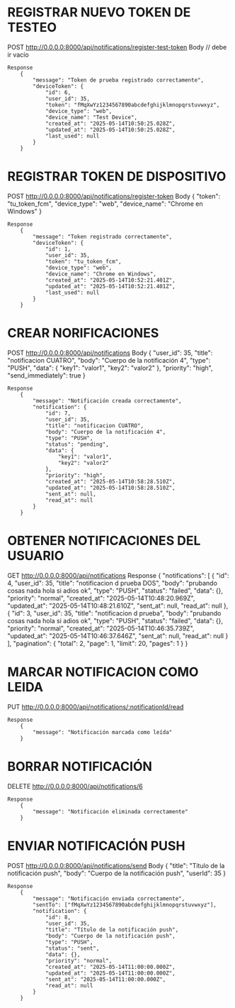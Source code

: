 
#                                                            REGISTRAR NUEVO TOKEN DE TESTEO 
                                                        
POST http://0.0.0.0:8000/api/notifications/register-test-token
    Body
        // debe ir vacío

    Response
        {
            "message": "Token de prueba registrado correctamente",
            "deviceToken": {
                "id": 6,
                "user_id": 35,
                "token": "fMqXwYz1234567890abcdefghijklmnopqrstuvwxyz",
                "device_type": "web",
                "device_name": "Test Device",
                "created_at": "2025-05-14T10:50:25.028Z",
                "updated_at": "2025-05-14T10:50:25.028Z",
                "last_used": null
            }
        }

#                                                            REGISTRAR TOKEN DE DISPOSITIVO

POST http://0.0.0.0:8000/api/notifications/register-token
    Body
        {
            "token": "tu_token_fcm",
            "device_type": "web",
            "device_name": "Chrome en Windows"
        }

    Response
        {
            "message": "Token registrado correctamente",
            "deviceToken": {
                "id": 1,
                "user_id": 35,
                "token": "tu_token_fcm",
                "device_type": "web",
                "device_name": "Chrome en Windows",
                "created_at": "2025-05-14T10:52:21.401Z",
                "updated_at": "2025-05-14T10:52:21.401Z",
                "last_used": null
            }
        }

#                                                                  CREAR NORIFICACIONES

POST http://0.0.0.0:8000/api/notifications
    Body 
        {
            "user_id": 35,
            "title": "notificacion CUATRO",
            "body": "Cuerpo de la notificación 4",
            "type": "PUSH",
            "data": {
                "key1": "valor1",
                "key2": "valor2"
            },
            "priority": "high",
            "send_immediately": true
        }

    Response
        {
            "message": "Notificación creada correctamente",
            "notification": {
                "id": 7,
                "user_id": 35,
                "title": "notificacion CUATRO",
                "body": "Cuerpo de la notificación 4",
                "type": "PUSH",
                "status": "pending",
                "data": {
                    "key1": "valor1",
                    "key2": "valor2"
                },
                "priority": "high",
                "created_at": "2025-05-14T10:58:28.510Z",
                "updated_at": "2025-05-14T10:58:28.510Z",
                "sent_at": null,
                "read_at": null
            }
        }

#                                                        OBTENER NOTIFICACIONES DEL USUARIO

GET http://0.0.0.0:8000/api/notifications
    Response
        {
  "notifications": [
            {
            "id": 4,
            "user_id": 35,
            "title": "notificacion d prueba DOS",
            "body": "prubando cosas nada hola si adios ok",
            "type": "PUSH",
            "status": "failed",
            "data": {},
            "priority": "normal",
            "created_at": "2025-05-14T10:48:20.969Z",
            "updated_at": "2025-05-14T10:48:21.610Z",
            "sent_at": null,
            "read_at": null
            },
            {
            "id": 3,
            "user_id": 35,
            "title": "notificacion d prueba",
            "body": "prubando cosas nada hola si adios ok",
            "type": "PUSH",
            "status": "failed",
            "data": {},
            "priority": "normal",
            "created_at": "2025-05-14T10:46:35.739Z",
            "updated_at": "2025-05-14T10:46:37.646Z",
            "sent_at": null,
            "read_at": null
            }
        ],
        "pagination": {
            "total": 2,
            "page": 1,
            "limit": 20,
            "pages": 1
        }
        }

#                                                            MARCAR NOTIFICACION COMO LEIDA

PUT http://0.0.0.0:8000/api/notifications/:notificationId/read

    Response
        {
            "message": "Notificación marcada como leída"
        }

#                                                                BORRAR NOTIFICACIÓN

DELETE http://0.0.0.0:8000/api/notifications/6

    Response
        {
            "message": "Notificación eliminada correctamente"
        }

#                                                            ENVIAR NOTIFICACIÓN PUSH

POST http://0.0.0.0:8000/api/notifications/send
    Body
        {
            "title": "Título de la notificación push",
            "body": "Cuerpo de la notificación push",
            "userId": 35 
        }

    Response
        {
            "message": "Notificación enviada correctamente",
            "sentTo": ["fMqXwYz1234567890abcdefghijklmnopqrstuvwxyz"],
            "notification": {
                "id": 8,
                "user_id": 35,
                "title": "Título de la notificación push",
                "body": "Cuerpo de la notificación push",
                "type": "PUSH",
                "status": "sent",
                "data": {},
                "priority": "normal",
                "created_at": "2025-05-14T11:00:00.000Z",
                "updated_at": "2025-05-14T11:00:00.000Z",
                "sent_at": "2025-05-14T11:00:00.000Z",
                "read_at": null
            }
        }